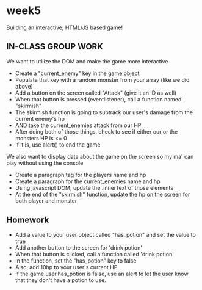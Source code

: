 # week5
Building an interactive, HTML/JS based game!

## IN-CLASS GROUP WORK
We want to utilize the DOM and make the game more interactive
- Create a "current_enemy" key in the game object
- Populate that key with a random monster from your array (like we did above)
- Add a button on the screen called "Attack" (give it an ID as well)
- When that button is pressed (eventlistener), call a function named 
		"skirmish"
- The skirmish function is going to subtrack our user's damage from 
	the current enemy's hp
- AND take the current_enemies attack from our HP
- After doing both of those things, check to see if either our or the 
	monsters HP is <= 0
- If it is, use alert() to end the game

We also want to display data about the game on the screen so
	my ma' can play without using the console
- Create a paragraph tag for the players name and hp
- Create a paragraph for the current_enemies name and hp
- Using javascript DOM, update the .innerText of those elements
- At the end of the "skirmish" function, update the hp on 
	the screen for both player and monster

## Homework

- Add a value to your user object called "has_potion" and set the value to true
- Add another button to the screen for 'drink potion'
- When that button is clicked, call a function called 'drink potion'
- In the function, set the "has_potion" key to false
- Also, add 10hp to your user's current HP
- If the game.user.has_potion is false, use an alert to let the user know that they don't have a potion to use.

